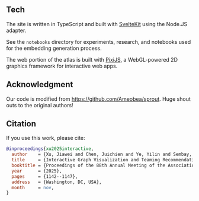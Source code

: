 ## Tech

The site is written in TypeScript and built with [SvelteKit](https://kit.svelte.dev/) using the Node.JS adapter.

See the `notebooks` directory for experiments, research, and notebooks used for the embedding generation process.

The web portion of the atlas is built with [PixiJS](https://pixijs.com/), a WebGL-powered 2D graphics framework for interactive web apps.

## Acknowledgment 
Our code is modified from https://github.com/Ameobea/sprout. Huge shout outs to the original authors!

## Citation

If you use this work, please cite:


```bibtex
@inproceedings{xu2025interactive,
  author    = {Xu, Jiawei and Chen, Juichien and Ye, Yilin and Sembay, Zhandos and Thaker, Swathi and Payne-Foster, Pamela and Chen, Jake and Ding, Ying},
  title     = {Interactive Graph Visualization and Teaming Recommendation in an Interdisciplinary Project's Talent Knowledge Graph},
  booktitle = {Proceedings of the 88th Annual Meeting of the Association for Information Science \& Technology (ASIS\&T)},
  year      = {2025},
  pages     = {1142--1147},
  address   = {Washington, DC, USA},
  month     = nov,
}
